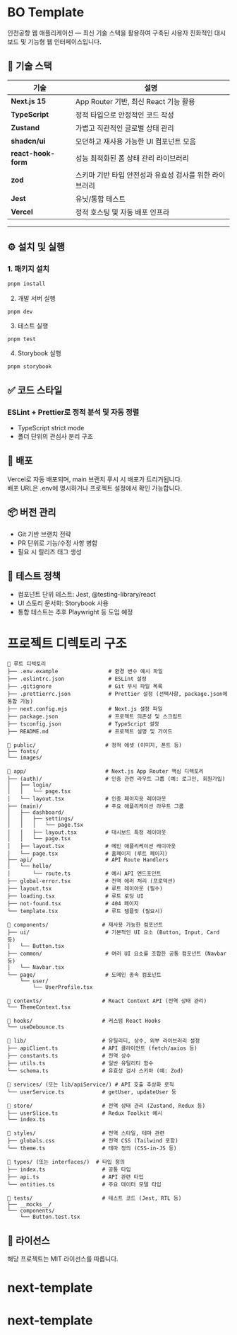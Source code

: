 # BO Template

인천공항 웹 애플리케이션 — 최신 기술 스택을 활용하여 구축된 사용자 친화적인 대시보드 및 기능형 웹 인터페이스입니다.

## 🧰 기술 스택

| 기술                | 설명                                                    |
| ------------------- | ------------------------------------------------------- |
| **Next.js 15**      | App Router 기반, 최신 React 기능 활용                   |
| **TypeScript**      | 정적 타입으로 안정적인 코드 작성                        |
| **Zustand**         | 가볍고 직관적인 글로벌 상태 관리                        |
| **shadcn/ui**       | 모던하고 재사용 가능한 UI 컴포넌트 모음                 |
| **react-hook-form** | 성능 최적화된 폼 상태 관리 라이브러리                   |
| **zod**             | 스키마 기반 타입 안전성과 유효성 검사를 위한 라이브러리 |
| **Jest**            | 유닛/통합 테스트                                        |
| **Vercel**          | 정적 호스팅 및 자동 배포 인프라                         |

---

## ⚙️ 설치 및 실행

### 1. 패키지 설치

```bash
pnpm install
```

2. 개발 서버 실행

```
pnpm dev
```

3. 테스트 실행

```
pnpm test
```

4. Storybook 실행

```
pnpm storybook
```

## ✅ 코드 스타일

### ESLint + Prettier로 정적 분석 및 자동 정렬

- TypeScript strict mode
- 폴더 단위의 관심사 분리 구조

## 🚀 배포

Vercel로 자동 배포되며, main 브랜치 푸시 시 배포가 트리거됩니다. </br>
배포 URL은 .env에 명시하거나 프로젝트 설정에서 확인 가능합니다.

## 📦 버전 관리

- Git 기반 브랜치 전략
- PR 단위로 기능/수정 사항 병합
- 필요 시 릴리즈 태그 생성

## 🧪 테스트 정책

- 컴포넌트 단위 테스트: Jest, @testing-library/react
- UI 스토리 문서화: Storybook 사용
- 통합 테스트는 추후 Playwright 등 도입 예정

# 프로젝트 디렉토리 구조

```plaintext
📁 루트 디렉토리
├── .env.example                # 환경 변수 예시 파일
├── .eslintrc.json              # ESLint 설정
├── .gitignore                  # Git 무시 파일 목록
├── .prettierrc.json            # Prettier 설정 (선택사항, package.json에 통합 가능)
├── next.config.mjs             # Next.js 설정 파일
├── package.json                # 프로젝트 의존성 및 스크립트
├── tsconfig.json               # TypeScript 설정
├── README.md                   # 프로젝트 설명 및 가이드

📁 public/                      # 정적 에셋 (이미지, 폰트 등)
├── fonts/
└── images/

📁 app/                         # Next.js App Router 핵심 디렉토리
├── (auth)/                    # 인증 관련 라우트 그룹 (예: 로그인, 회원가입)
│   ├── login/
│   │   └── page.tsx
│   └── layout.tsx             # 인증 페이지용 레이아웃
├── (main)/                    # 주요 애플리케이션 라우트 그룹
│   ├── dashboard/
│   │   ├── settings/
│   │   │   └── page.tsx
│   │   ├── layout.tsx         # 대시보드 특정 레이아웃
│   │   └── page.tsx
│   ├── layout.tsx             # 메인 애플리케이션 레이아웃
│   └── page.tsx               # 홈페이지 (루트 페이지)
├── api/                       # API Route Handlers
│   └── hello/
│       └── route.ts           # 예시 API 엔드포인트
├── global-error.tsx           # 전역 에러 처리 (프로덕션)
├── layout.tsx                 # 루트 레이아웃 (필수)
├── loading.tsx                # 루트 로딩 UI
├── not-found.tsx              # 404 페이지
└── template.tsx               # 루트 템플릿 (필요시)

📁 components/                 # 재사용 가능한 컴포넌트
├── ui/                        # 기본적인 UI 요소 (Button, Input, Card 등)
│   └── Button.tsx
├── common/                    # 여러 UI 요소를 조합한 공통 컴포넌트 (Navbar 등)
│   └── Navbar.tsx
└── page/                      # 도메인 종속 컴포넌트
    └── user/
        └── UserProfile.tsx

📁 contexts/                   # React Context API (전역 상태 관리)
└── ThemeContext.tsx

📁 hooks/                      # 커스텀 React Hooks
└── useDebounce.ts

📁 lib/                        # 유틸리티, 상수, 외부 라이브러리 설정
├── apiClient.ts              # API 클라이언트 (fetch/axios 등)
├── constants.ts              # 전역 상수
├── utils.ts                  # 일반 유틸리티 함수
└── schema.ts                 # 유효성 검사 스키마 (예: Zod)

📁 services/ (또는 lib/apiService/) # API 호출 추상화 로직
└── userService.ts            # getUser, updateUser 등

📁 store/                      # 전역 상태 관리 (Zustand, Redux 등)
├── userSlice.ts              # Redux Toolkit 예시
└── index.ts

📁 styles/                     # 전역 스타일, 테마 관련
├── globals.css               # 전역 CSS (Tailwind 포함)
└── theme.ts                  # 테마 정의 (CSS-in-JS 등)

📁 types/ (또는 interfaces/)  # 타입 정의
├── index.ts                  # 공통 타입
├── api.ts                    # API 관련 타입
└── entities.ts               # 주요 데이터 모델 타입

📁 tests/                      # 테스트 코드 (Jest, RTL 등)
├── __mocks__/
└── components/
    └── Button.test.tsx
```

## 📄 라이선스

해당 프로젝트는 MIT 라이선스를 따릅니다.
# next-template
# next-template
